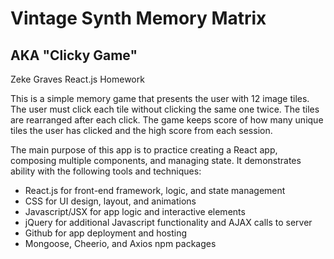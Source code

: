 # Vintage Synth Memory Matrix
## AKA "Clicky Game"
Zeke Graves React.js Homework

This is a simple memory game that presents the user with 12 image tiles. The user must click each tile without clicking the same one twice. The tiles are rearranged after each click. The game keeps score of how many unique tiles the user has clicked and the high score from each session.  

The main purpose of this app is to practice creating a React app, composing multiple components, and managing state. It demonstrates ability with the following tools and techniques:
  * React.js for front-end framework, logic, and state management
  * CSS for UI design, layout, and animations
  * Javascript/JSX for app logic and interactive elements
  * jQuery for additional Javascript functionality and AJAX calls to server
  * Github for app deployment and hosting
  * Mongoose, Cheerio, and Axios npm packages

